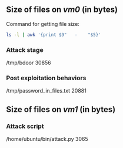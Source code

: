 ## Size of files on *vm0* (in bytes)

Command for getting file size:

```bash
ls -l | awk '{print $9"   -    "$5}'
```


### Attack stage
/tmp/bdoor 30856


### Post exploitation behaviors
/tmp/password_in_files.txt 20881



## Size of files on *vm1* (in bytes)

### Attack script
/home/ubuntu/bin/attack.py 3065